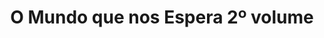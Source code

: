 ---
Numero: 125
title: O Mundo que nos Espera 2º volume
Autor: Robert A Heinlein
Co-autor: 
Ano-de-Publicacao: 1967
Titulo-original: "Farnhams Freehold"
Tradutor: Fernanda Pinto Rodrigues
Co-tradutor: 
Ano-de-edicao: 1964
alias: Robert-A-Heinlein
Autor2-alias: 
Tradutor1-alias: Fernanda-Pinto-Rodrigues
Tradutor2-alias: 
Titulo-link: 125-O-Mundo-que-nos-Espera-2-volume
Capa: Lima de Freitas
pags: 173
Capa-link: Lima-de-Freitas
---